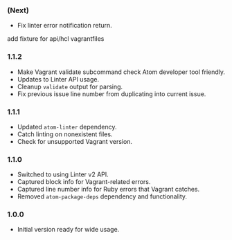 ### (Next)
- Fix linter error notification return.

add fixture for api/hcl vagrantfiles

### 1.1.2
- Make Vagrant validate subcommand check Atom developer tool friendly.
- Updates to Linter API usage.
- Cleanup `validate` output for parsing.
- Fix previous issue line number from duplicating into current issue.

### 1.1.1
- Updated `atom-linter` dependency.
- Catch linting on nonexistent files.
- Check for unsupported Vagrant version.

### 1.1.0
- Switched to using Linter v2 API.
- Captured block info for Vagrant-related errors.
- Captured line number info for Ruby errors that Vagrant catches.
- Removed `atom-package-deps` dependency and functionality.

### 1.0.0
- Initial version ready for wide usage.
